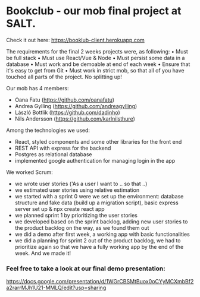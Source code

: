 # Bookclub - our mob final project at SALT. 

Check it out here: https://booklub-client.herokuapp.com

The requirements for the final 2 weeks projects were, as following: 
• Must be full stack
• Must use React/Vue & Node
• Must persist some data in a database
• Must work and be demoable at end of each week
• Ensure that it's easy to get from Git
• Must work in strict mob, so that all of you have touched all parts of the project. No splitting up!

Our mob has 4 members:
- Oana Fatu (https://github.com/oanafatu)
- Andrea Gylling (https://github.com/andreagylling)
- László Bottlik (https://github.com/dadinho)
- Nils Andersson (https://github.com/karlnilsthure)

Among the technologies we used:
- React, styled components and some other libraries for the front end
- REST API with express for the backend 
- Postgres as relational database
- implemented google authentication for managing login in the app

We worked Scrum: 
- we wrote user stories ('As a user I want to .. so that ..)
- we estimated user stories using relative estimation
- we started with a sprint 0 were we set up the environment: database structure and fake data (build up a migration script), basic express server set up & npx create react app
- we planned sprint 1 by prioritizing the user stories
- we developed based on the sprint backlog, adding new user stories to the product backlog on the way, as we found them out
- we did a demo after first week, a working app with basic functionalities
- we did a planning for sprint 2 out of the product backlog, we had to prioritize again so that we have a fully working app by the end of the week. And we made it! 


### Feel free to take a look at our final demo presentation:
https://docs.google.com/presentation/d/1WGrCBSMtBuox0oCYyMCXmbBf2a2rarrMJh1U21-MMLQ/edit?usp=sharing
